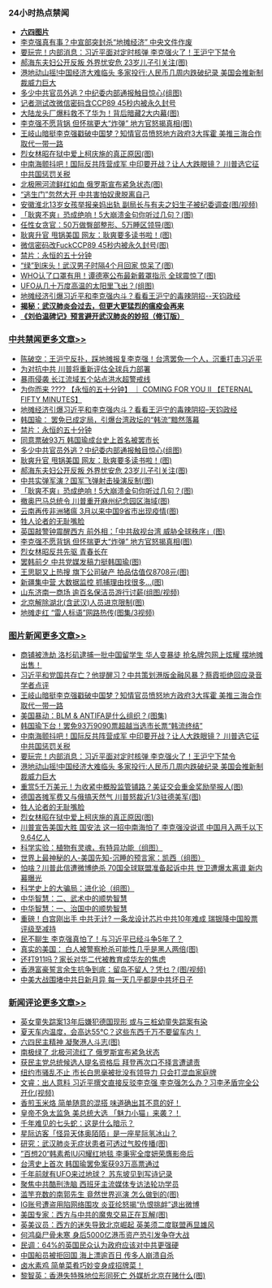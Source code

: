 <div class="catlist">
<h3>24小时热点禁闻</h3>
<ul>
<li><b><a href="64photo" target="_blank">六四图片</a></b></li>
<li><a href="https://github.com/fqnews/bnews/blob/master/comments/20200606/1340469.md">李克强真有事？中宣部突封杀“地摊经济” 中央文件作废</a></li>
<li><a href="https://github.com/fqnews/bnews/blob/master/topimagenews/20200606/1340712.md">要玩完！内部消息：习近平面对定时核弹 李克强火了！王沪宁下禁令</a></li>
<li><a href="https://github.com/fqnews/bnews/blob/master/cbnews/20200606/1340658.md">郝海东夫妇公开反叛 外界忧安危 23岁儿子引关注(图)</a></li>
<li><a href="https://github.com/fqnews/bnews/blob/master/topimagenews/20200606/1340690.md">港地动山摇!中国经济大难临头 多家投行:人民币几周内跌破纪录 美国会推新制裁威力巨大</a></li>
<li><a href="https://github.com/fqnews/bnews/blob/master/cbnews/20200606/1340701.md">多少中共官员外逃？中纪委内部通报触目惊心(组图)</a></li>
<li><a href="https://github.com/fqnews/bnews/blob/master/comments/20200606/1340470.md">记者测试改微信密码含CCP89  45秒内被永久封号</a></li>
<li><a href="https://github.com/fqnews/bnews/blob/master/cnnews/20200606/1340510.md">大陆龙头厂爆料救不了华为！背后暗藏2大内幕(图)</a></li>
<li><a href="https://github.com/fqnews/bnews/blob/master/cbnews/20200606/1340582.md">李克强不愿背锅 但怀揣更大“炸弹” 地方官怒揭真相(图)</a></li>
<li><a href="https://github.com/fqnews/bnews/blob/master/topimagenews/20200607/1340781.md">王岐山暗挺李克强戳破中国梦？知情官员愤怒地方政府3大挥霍 美推三海合作取代一带一路</a></li>
<li><a href="https://github.com/fqnews/bnews/blob/master/topimagenews/20200606/1340511.md">烈女林昭在狱中爱上柯庆施的真正原因(图)</a></li>
<li><a href="https://github.com/fqnews/bnews/blob/master/topimagenews/20200606/1340727.md">中南海颤抖吧！国际反共阵营成军 中印要开战？让人大跌眼镜？ 川普选它征中共国惩罚关税</a></li>
<li><a href="https://github.com/fqnews/bnews/blob/master/cnnews/20200606/1340681.md">北极圈河流鲜红如血 俄罗斯宣布紧急状态(图)</a></li>
<li><a href="https://github.com/fqnews/bnews/blob/master/comments/20200606/1340543.md">“逃生门”忽然大开 中共害怕奴隶脱离自己</a></li>
<li><a href="https://github.com/fqnews/bnews/blob/master/cnnews/20200606/1340721.md">安徽淮北13岁女孩举报亲妈出轨 副局长与有夫之妇生子被纪委调查(图/视频)</a></li>
<li><a href="https://github.com/fqnews/bnews/blob/master/cbnews/20200606/1340605.md">「耿爽不爽」恐成绝响！5大崩溃金句你听过几句？(图)</a></li>
<li><a href="https://github.com/fqnews/bnews/blob/master/comments/20200606/1340480.md">任性女贪官：50万做臀部整形、5万睡区领导(图)</a></li>
<li><a href="https://github.com/fqnews/bnews/blob/master/cbnews/20200606/1340669.md">耿爽升官 甩锅美国 网友：耿爽要多读书啦！(图)</a></li>
<li><a href="https://github.com/fqnews/bnews/blob/master/comments/20200606/1340444.md">微信密码改FuckCCP89 45秒内被永久封号(图)</a></li>
<li><a href="https://github.com/fqnews/bnews/blob/master/cbnews/20200606/783188.md">禁片：永恒的五十分钟</a></li>
<li><a href="https://github.com/fqnews/bnews/blob/master/funmedia/20200606/1340575.md">“绿”到床头！武汉男子时隔4个月回家 惊呆了(图)</a></li>
<li><a href="https://github.com/fqnews/bnews/blob/master/cnnews/20200606/1340599.md">WHO认了口罩有用！谭德塞公布最新戴罩指示 全球震惊了(图)</a></li>
<li><a href="https://github.com/fqnews/bnews/blob/master/cnnews/20200606/1340577.md">UFO从几十万度高温的太阳里飞出？(组图)</a></li>
<li><a href="https://github.com/fqnews/bnews/blob/master/cbnews/20200607/1340788.md">地摊经济引爆习近平和李克强内斗？看看王沪宁的毒辣阴招--天钧政经</a></li>
<li><b><a href="https://github.com/fqnews/bnews/blob/master/comments/20200211/1275071.md" target="_blank">揭秘：武汉肺炎会过去，但更大更猛烈的瘟疫会再来</a></b></li>
<li><b><a href="https://github.com/fqnews/bnews/blob/master/comments/20200207/1272816.md" target="_blank">《刘伯温碑记》预言避开武汉肺炎的妙招（修订版）</a></b></li>
</ul>
</div>

<div class="catlist">
<h3><a href="https://github.com/fqnews/bnews/blob/master/cbnews/" target="_blank">中共禁闻</a><span><a href="https://github.com/fqnews/bnews/blob/master/cbnews/" target="_blank" rel="nofollow">更多文章>></a></span></h3>
<ul>
<li><a href="https://github.com/fqnews/bnews/blob/master/cbnews/20200607/1340859.md" target="_blank">陈破空：王沪宁反扑，踩地摊报复李克强！台湾罢免一个人，沉重打击习近平</a></li>
<li><a href="https://github.com/fqnews/bnews/blob/master/cbnews/20200607/1340846.md" target="_blank">为对抗中共 川普将重新评估全球兵力部署</a></li>
<li><a href="https://github.com/fqnews/bnews/blob/master/cbnews/20200607/1340816.md" target="_blank">暴雨侵袭 长江流域五个站点洪水超警戒线</a></li>
<li><a href="https://github.com/fqnews/bnews/blob/master/cbnews/20200607/1340813.md" target="_blank">为你而来 ???? 【永恒的五十分钟】 ｜ COMING FOR YOU II 【ETERNAL FIFTY MINUTES】</a></li>
<li><a href="https://github.com/fqnews/bnews/blob/master/cbnews/20200607/1340788.md" target="_blank">地摊经济引爆习近平和李克强内斗？看看王沪宁的毒辣阴招&#8211;天钧政经</a></li>
<li><a href="https://github.com/fqnews/bnews/blob/master/cbnews/20200606/1340745.md" target="_blank">韩国瑜： 罢免已成定局，引爆台湾政坛的“韩流”黯然落幕</a></li>
<li><a href="https://github.com/fqnews/bnews/blob/master/cbnews/20200606/783188.md" target="_blank">禁片：永恒的五十分钟</a></li>
<li><a href="https://github.com/fqnews/bnews/blob/master/cbnews/20200606/1340717.md" target="_blank">同意票破93万 韩国瑜成台史上首名被罢市长</a></li>
<li><a href="https://github.com/fqnews/bnews/blob/master/cbnews/20200606/1340701.md" target="_blank">多少中共官员外逃？中纪委内部通报触目惊心(组图)</a></li>
<li><a href="https://github.com/fqnews/bnews/blob/master/cbnews/20200606/1340669.md" target="_blank">耿爽升官 甩锅美国 网友：耿爽要多读书啦！(图)</a></li>
<li><a href="https://github.com/fqnews/bnews/blob/master/cbnews/20200606/1340658.md" target="_blank">郝海东夫妇公开反叛 外界忧安危 23岁儿子引关注(图)</a></li>
<li><a href="https://github.com/fqnews/bnews/blob/master/cbnews/20200606/1340644.md" target="_blank">中共实弹军演？国军飞弹射击操演反制(图)</a></li>
<li><a href="https://github.com/fqnews/bnews/blob/master/cbnews/20200606/1340605.md" target="_blank">「耿爽不爽」恐成绝响！5大崩溃金句你听过几句？(图)</a></li>
<li><a href="https://github.com/fqnews/bnews/blob/master/cbnews/20200606/1340594.md" target="_blank">撤奥巴马总统令 川普重开麻州纪念园区海域(图)</a></li>
<li><a href="https://github.com/fqnews/bnews/blob/master/cbnews/20200606/1340593.md" target="_blank">云南再传非洲猪瘟 3月以来中国9省市出现疫情(图)</a></li>
<li><a href="https://github.com/fqnews/bnews/blob/master/comments/20200606/783250.md" target="_blank">牲人论者的无耻嘴脸</a></li>
<li><a href="https://github.com/fqnews/bnews/blob/master/cbnews/20200606/1340583.md" target="_blank">英国敲警钟震醒西方 前外相：「中共敌视台湾 威胁全球秩序」(图)</a></li>
<li><a href="https://github.com/fqnews/bnews/blob/master/cbnews/20200606/1340582.md" target="_blank">李克强不愿背锅 但怀揣更大“炸弹” 地方官怒揭真相(图)</a></li>
<li><a href="https://github.com/fqnews/bnews/blob/master/cbnews/20200606/1340573.md" target="_blank">烈女林昭反共先驱 青春长在</a></li>
<li><a href="https://github.com/fqnews/bnews/blob/master/cbnews/20200606/1340568.md" target="_blank">罢韩前夕 中共党媒发稿力挺韩国瑜(图)</a></li>
<li><a href="https://github.com/fqnews/bnews/blob/master/cbnews/20200606/1340563.md" target="_blank">王思聪又上热搜 旗下公司破产 拍品估值仅8708元(图)</a></li>
<li><a href="https://github.com/fqnews/bnews/blob/master/cbnews/20200606/1340552.md" target="_blank">新疆集中营 大数据监控 抓捕理由找很多…(图)</a></li>
<li><a href="https://github.com/fqnews/bnews/blob/master/cbnews/20200606/1340551.md" target="_blank">山东济南一商场 逾百名保洁员游行讨薪(组图/视频)</a></li>
<li><a href="https://github.com/fqnews/bnews/blob/master/cbnews/20200606/1340545.md" target="_blank">北京解除湖北(含武汉)人员进京限制(图)</a></li>
<li><a href="https://github.com/fqnews/bnews/blob/master/cbnews/20200606/1340538.md" target="_blank">地摊走红 “雷人标语”网路热传(图集/3视频)</a></li>

</ul>
</div>
<div class="catlist">
<h3><a href="https://github.com/fqnews/bnews/blob/master/topimagenews/" target="_blank">图片新闻</a><span><a href="https://github.com/fqnews/bnews/blob/master/topimagenews/" target="_blank" rel="nofollow">更多文章>></a></span></h3>
<ul>
<li><a href="https://github.com/fqnews/bnews/blob/master/topimagenews/20200607/1340815.md" target="_blank">商铺被洗劫 洛杉矶逮捕一批中国留学生 华人变暴徒 抢名牌包网上炫耀 摆地摊出售！</a></li>
<li><a href="https://github.com/fqnews/bnews/blob/master/topimagenews/20200607/1340796.md" target="_blank">习近平和党国共存亡？他提醒习？中共策划港版金融风暴？蔡霞拒绝回应录音 学者点评</a></li>
<li><a href="https://github.com/fqnews/bnews/blob/master/topimagenews/20200607/1340781.md" target="_blank">王岐山暗挺李克强戳破中国梦？知情官员愤怒地方政府3大挥霍 美推三海合作取代一带一路</a></li>
<li><a href="https://github.com/fqnews/bnews/blob/master/topimagenews/20200606/1340740.md" target="_blank">美国暴动：BLM &#038; ANTIFA是什么组织？(图集)</a></li>
<li><a href="https://github.com/fqnews/bnews/blob/master/topimagenews/20200606/1340735.md" target="_blank">韩国瑜下台！罢免93万9090票超越当选市长票“韩流终结”</a></li>
<li><a href="https://github.com/fqnews/bnews/blob/master/topimagenews/20200606/1340727.md" target="_blank">中南海颤抖吧！国际反共阵营成军 中印要开战？让人大跌眼镜？ 川普选它征中共国惩罚关税</a></li>
<li><a href="https://github.com/fqnews/bnews/blob/master/topimagenews/20200606/1340712.md" target="_blank">要玩完！内部消息：习近平面对定时核弹 李克强火了！王沪宁下禁令</a></li>
<li><a href="https://github.com/fqnews/bnews/blob/master/topimagenews/20200606/1340690.md" target="_blank">港地动山摇!中国经济大难临头 多家投行:人民币几周内跌破纪录 美国会推新制裁威力巨大</a></li>
<li><a href="https://github.com/fqnews/bnews/blob/master/topimagenews/20200606/1340643.md" target="_blank">重赏5千万美元！为收紧中概股监管铺路？美证交会重金奖励举报人(图)</a></li>
<li><a href="https://github.com/fqnews/bnews/blob/master/topimagenews/20200606/1340633.md" target="_blank">德国吝摊军费又与俄搞天然气 川普怒裁近1/3驻德美军(图)</a></li>
<li><a href="https://github.com/fqnews/bnews/blob/master/comments/20200606/783250.md" target="_blank">牲人论者的无耻嘴脸</a></li>
<li><a href="https://github.com/fqnews/bnews/blob/master/topimagenews/20200606/1340511.md" target="_blank">烈女林昭在狱中爱上柯庆施的真正原因(图)</a></li>
<li><a href="https://github.com/fqnews/bnews/blob/master/topimagenews/20200605/1340290.md" target="_blank">川普宣告美国大胜 国安法 这一招中南海怕了 李克强没说谎 中国月入两千以下9.64亿人</a></li>
<li><a href="https://github.com/fqnews/bnews/blob/master/comments/20200605/783205.md" target="_blank">科学实验：植物有灵魂，有特异功能（组图）</a></li>
<li><a href="https://github.com/fqnews/bnews/blob/master/comments/20200605/783244.md" target="_blank">世界上最神秘的人-美国先知-沉睡的预言家：凯西（组图）</a></li>
<li><a href="https://github.com/fqnews/bnews/blob/master/topimagenews/20200605/1340238.md" target="_blank">怕啥？川普此信遭微博绝杀 70国全球联盟准备起诉中共 世卫遭爆太离谱 新内幕曝光</a></li>
<li><a href="https://github.com/fqnews/bnews/blob/master/comments/20200605/783246.md" target="_blank">科学史上的大骗局：进化论（组图）</a></li>
<li><a href="https://github.com/fqnews/bnews/blob/master/comments/20200605/783249.md" target="_blank">中华智慧：二、武术中的顺势智慧</a></li>
<li><a href="https://github.com/fqnews/bnews/blob/master/comments/20200605/1340202.md" target="_blank">中华智慧：一、治国中的顺势智慧</a></li>
<li><a href="https://github.com/fqnews/bnews/blob/master/topimagenews/20200605/1340174.md" target="_blank">重磅！白宫刚出手 中共无计? 一条龙设计芯片中共10年难成 瑞银降中国股票评级至减持</a></li>
<li><a href="https://github.com/fqnews/bnews/blob/master/topimagenews/20200605/1340121.md" target="_blank">民不聊生 李克强真怕了！与习近平已经斗争5年了？</a></li>
<li><a href="https://github.com/fqnews/bnews/blob/master/topimagenews/20200605/1340120.md" target="_blank">真实的美国： 白人被警察枪杀可能性几乎是黑人两倍(图)</a></li>
<li><a href="https://github.com/fqnews/bnews/blob/master/topimagenews/20200605/1340081.md" target="_blank">还打911吗？家长对华二代被教育成华左的焦虑</a></li>
<li><a href="https://github.com/fqnews/bnews/blob/master/topimagenews/20200605/1340076.md" target="_blank">香港富豪誓言余生抗争到底：留岛不留人？凭乜？(图/视频)</a></li>
<li><a href="https://github.com/fqnews/bnews/blob/master/topimagenews/20200605/1340055.md" target="_blank">中美大战围堵中共日新月异 每一天几乎都是中共坏日子</a></li>

</ul>
</div>
<div class="catlist">
<h3><a href="https://github.com/fqnews/bnews/blob/master/comments/" target="_blank">新闻评论</a><span><a href="https://github.com/fqnews/bnews/blob/master/comments/" target="_blank" rel="nofollow">更多文章>></a></span></h3>
<ul>
<li><a href="https://github.com/fqnews/bnews/blob/master/comments/20200607/1340854.md" target="_blank">英女童失踪案13年后嫌犯德国现形  或与三桩幼童失踪案有染</a></li>
<li><a href="https://github.com/fqnews/bnews/blob/master/comments/20200607/1340853.md" target="_blank">夏天车内温度，会高达55℃？这些东西千万不要留车内！</a></li>
<li><a href="https://github.com/fqnews/bnews/blob/master/comments/20200607/1340852.md" target="_blank">六四民主精神 凝聚港人斗志(图)</a></li>
<li><a href="https://github.com/fqnews/bnews/blob/master/comments/20200607/1340839.md" target="_blank">南极绿了 北极河流红了 俄罗斯宣布紧急状态</a></li>
<li><a href="https://github.com/fqnews/bnews/blob/master/comments/20200607/1340836.md" target="_blank">获民主党总统候选人提名资格后 拜登再次口不择言遭谴责</a></li>
<li><a href="https://github.com/fqnews/bnews/blob/master/comments/20200607/1340809.md" target="_blank">纽约市骚乱不止 市长白思毫被批没有领导力 只会打混血家庭牌</a></li>
<li><a href="https://github.com/fqnews/bnews/blob/master/comments/20200607/1340806.md" target="_blank">文睿：出人意料 习近平撰文直接反驳李克强 李克强怎么办？习李矛盾完全公开化(视频)</a></li>
<li><a href="https://github.com/fqnews/bnews/blob/master/comments/20200607/1340804.md" target="_blank">香煎玉米烙 简单随意的混搭 味道确出其不意的好！</a></li>
<li><a href="https://github.com/fqnews/bnews/blob/master/comments/20200606/1340777.md" target="_blank">皇帝不急太监急 美总统大选  「魅力小猫」来袭？！</a></li>
<li><a href="https://github.com/fqnews/bnews/blob/master/comments/20200606/1340776.md" target="_blank">千年难见的七头蛇：这是什么暗示？</a></li>
<li><a href="https://github.com/fqnews/bnews/blob/master/comments/20200606/1340755.md" target="_blank">星际访客「怪异天体奥陌陌」是一座星际氢冰山？</a></li>
<li><a href="https://github.com/fqnews/bnews/blob/master/comments/20200606/1340746.md" target="_blank">研究：武汉肺炎无症状患者可透过气胶传播(图)</a></li>
<li><a href="https://github.com/fqnews/bnews/blob/master/comments/20200606/1340736.md" target="_blank">”百想20“韩素希IU闪耀红地毯 李秉宪全度妍荣膺影帝后</a></li>
<li><a href="https://github.com/fqnews/bnews/blob/master/comments/20200606/1340729.md" target="_blank">台湾史上首次 韩国瑜罢免案获93万高票通过</a></li>
<li><a href="https://github.com/fqnews/bnews/blob/master/comments/20200606/1340726.md" target="_blank">千年前就有UFO来过地球？ 苏东坡见到写诗记录</a></li>
<li><a href="https://github.com/fqnews/bnews/blob/master/comments/20200606/1340723.md" target="_blank">聚焦中共酷刑洗脑 西班牙主流媒体专访法轮功学员</a></li>
<li><a href="https://github.com/fqnews/bnews/blob/master/comments/20200606/1340706.md" target="_blank">滥竽充数的南郭先生 竟然世界巡演 怎么做到的(图)</a></li>
<li><a href="https://github.com/fqnews/bnews/blob/master/comments/20200606/1340703.md" target="_blank">IG账号遭盗用陷网络围攻  炎亚纶怒揭“仇恨挑衅”退出微博</a></li>
<li><a href="https://github.com/fqnews/bnews/blob/master/comments/20200606/1340698.md" target="_blank">美国专家：西方与中共的魔鬼交易正在瓦解(图)</a></li>
<li><a href="https://github.com/fqnews/bnews/blob/master/comments/20200606/1340693.md" target="_blank">英美议员：西方的迷失导致北京崛起 英美须二度联盟再显雄风</a></li>
<li><a href="https://github.com/fqnews/bnews/blob/master/comments/20200606/1340688.md" target="_blank">何鸿燊尸骨未寒 身后5000亿港币资产恐引发争夺大战</a></li>
<li><a href="https://github.com/fqnews/bnews/blob/master/comments/20200606/1340687.md" target="_blank">民调：64%的英国民众认为政府应该对中共更强硬</a></li>
<li><a href="https://github.com/fqnews/bnews/blob/master/comments/20200606/1340671.md" target="_blank">中国船员被拒回国 海上漂逾百日 传多人崩溃自杀</a></li>
<li><a href="https://github.com/fqnews/bnews/blob/master/comments/20200606/1340662.md" target="_blank">卤水素鸡 简单菜肴巧妙变身成招牌菜！</a></li>
<li><a href="https://github.com/fqnews/bnews/blob/master/comments/20200606/1340646.md" target="_blank">黎智英：香港失特殊地位形同死亡 外媒析北京在赌什么(图)</a></li>

</ul>
</div>